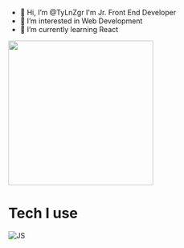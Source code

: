 - 👋 Hi, I’m @TyLnZgr I'm Jr. Front End Developer
- 👀 I’m interested in Web Development
- 🌱 I’m currently learning React
<img src="https://upload.wikimedia.org/wikipedia/commons/thumb/9/99/Unofficial_JavaScript_logo_2.svg/2048px-Unofficial_JavaScript_logo_2.svg.png" width="288" height="288">

# Tech I use
![JS](https://upload.wikimedia.org/wikipedia/commons/thumb/9/99/Unofficial_JavaScript_logo_2.svg/2048px-Unofficial_JavaScript_logo_2.svg.png)


<!---
TyLnZgr/TyLnZgr is a ✨ special ✨ repository because its `README.md` (this file) appears on your GitHub profile.
You can click the Preview link to take a look at your changes.
--->
